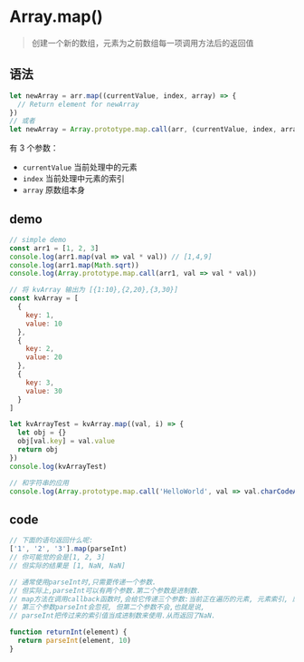 # Array.map()

> 创建一个新的数组，元素为之前数组每一项调用方法后的返回值

## 语法

```javascript
let newArray = arr.map((currentValue, index, array) => {
  // Return element for newArray
})
// 或者
let newArray = Array.prototype.map.call(arr, (currentValue, index, array) => {})
```

有 3 个参数：

* `currentValue` 当前处理中的元素
* `index` 当前处理中元素的索引
* `array` 原数组本身

## demo

```javascript
// simple demo
const arr1 = [1, 2, 3]
console.log(arr1.map(val => val * val)) // [1,4,9]
console.log(arr1.map(Math.sqrt))
console.log(Array.prototype.map.call(arr1, val => val * val))

// 将 kvArray 输出为 [{1:10},{2,20},{3,30}]
const kvArray = [
  {
    key: 1,
    value: 10
  },
  {
    key: 2,
    value: 20
  },
  {
    key: 3,
    value: 30
  }
]

let kvArrayTest = kvArray.map((val, i) => {
  let obj = {}
  obj[val.key] = val.value
  return obj
})
console.log(kvArrayTest)

// 和字符串的应用
console.log(Array.prototype.map.call('HelloWorld', val => val.charCodeAt(0)))
```

## code

```javascript
// 下面的语句返回什么呢:
['1', '2', '3'].map(parseInt)
// 你可能觉的会是[1, 2, 3]
// 但实际的结果是 [1, NaN, NaN]

// 通常使用parseInt时,只需要传递一个参数.
// 但实际上,parseInt可以有两个参数.第二个参数是进制数.
// map方法在调用callback函数时,会给它传递三个参数:当前正在遍历的元素, 元素索引, 原数组本身.
// 第三个参数parseInt会忽视, 但第二个参数不会,也就是说,
// parseInt把传过来的索引值当成进制数来使用.从而返回了NaN.

function returnInt(element) {
  return parseInt(element, 10)
}
```
